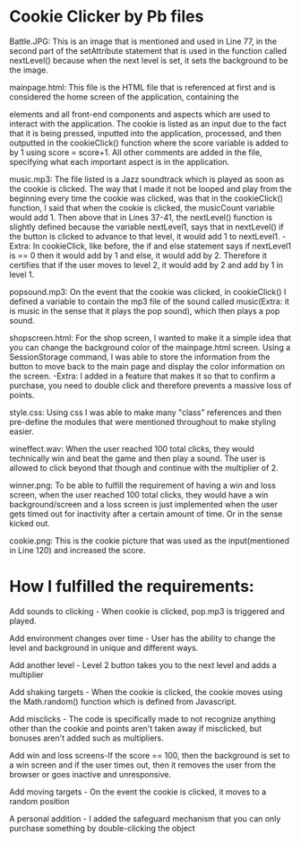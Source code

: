 <h1>Cookie Clicker by Pb files</h1>
Battle.JPG:
This is an image that is mentioned and used in Line 77, in the second part of the setAttribute statement that is used in the function called nextLevel() because when the next level is set, it sets the background to be the image.

mainpage.html:
This file is the HTML file that is referenced at first and is considered the home screen of the application, containing the <div> elements and all front-end components and aspects which are used to interact with the application. The cookie is listed as an input due to the fact that it is being pressed, inputted into the application, processed, and then outputted in the cookieClick() function where the score variable is added to by 1 using score = score+1. All other comments are added in the file, specifying what each important aspect is in the application.

music.mp3:
The file listed is a Jazz soundtrack which is played as soon as the cookie is clicked. The way that I made it not be looped and play from the beginning every time the cookie was clicked, was that in the cookieClick() function, I said that when the cookie is clicked, the musicCount variable would add 1. Then above that in Lines 37-41, the nextLevel() function is slightly defined because the variable nextLevel1, says that in nextLevel() if the button is clicked to advance to that level, it would add 1 to nextLevel1.
-Extra:
          In cookieClick, like before, the if and else statement says if nextLevel1 is == 0 then it would add by 1 and else, it would add by 2. Therefore it certifies that if the user moves to level 2, it would add by 2 and add by 1 in level 1.

popsound.mp3:
On the event that the cookie was clicked, in cookieClick() I defined a variable to contain the mp3 file of the sound called music(Extra: it is music in the sense that it plays the pop sound), which then plays a pop sound.

shopscreen.html:
For the shop screen, I wanted to make it a simple idea that you can change the background color of the mainpage.html screen. Using a SessionStorage command, I was able to store the information from the button to move back to the main page and display the color information on the screen.
-Extra:
I added in a feature that makes it so that to confirm a purchase, you need to double click and therefore prevents a massive loss of points.

style.css:
Using css I was able to make many "class" references and then pre-define the modules that were mentioned throughout to make styling easier.

wineffect.wav:
When the user reached 100 total clicks, they would technically win and beat the game and then play a sound. The user is allowed to click beyond that though and continue with the multiplier of 2.

winner.png:
To be able to fulfill the requirement of having a win and loss screen, when the user reached 100 total clicks, they would have a win background/screen and a loss screen is just implemented when the user gets timed out for inactivity after a certain amount of time. Or in the sense kicked out.

cookie.png:
This is the cookie picture that was used as the input(mentioned in Line 120) and increased the score.



  <h1>How I fulfilled the requirements:</h1>

Add sounds to clicking - When cookie is clicked, pop.mp3 is triggered and played.

Add environment changes over time - User has the ability to change the level and background in unique and different ways.

Add another level - Level 2 button takes you to the next level and adds a multiplier

Add shaking targets - When the cookie is clicked, the cookie moves using the Math.random() function which is defined from Javascript.

Add misclicks - The code is specifically made to not recognize anything other than the cookie and points aren't taken away if misclicked, but bonuses aren't added such as multipliers.

Add win and loss screens-If the score == 100, then the background is set to a win screen and if the user times out, then it removes the user from the browser or goes inactive and unresponsive.

Add moving targets - On the event the cookie is clicked, it moves to a random position

A personal addition - I added the safeguard mechanism that you can only purchase something by double-clicking the object
